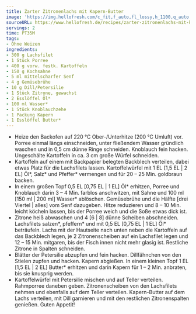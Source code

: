 ```yaml
---
title: Zarter Zitronenlachs mit Kapern-Butter
image: 'https://img.hellofresh.com/c_fit,f_auto,fl_lossy,h_1100,q_auto,w_2600/hellofresh_s3/image/zarter-zitronenlachs-mit-kapern-butter-4333dae7.jpg'
sourceURL: https://www.hellofresh.de/recipes/zarter-zitronenlachs-mit-kapern-butter-63282e8f87a1da22b3098396
servings: 2
time: PT35M
tags:
- Ohne Weizen
ingredients:
- 300 g Lachsfilet
- 1 Stück Porree
- 400 g vorw. festk. Kartoffeln
- 150 g Kochsahne
- 5 ml mittelscharfer Senf
- 4 g Gemüsebrühe
- 10 g Dill/Petersilie
- 1 Stück Zitrone, gewachst
- 2 Esslöffel Öl*
- 100 ml Wasser*
- 1 Stück Knoblauchzehe
- 1 Packung Kapern
- 1 Esslöffel Butter*
---
```


- Heize den Backofen auf 220 °C Ober-/Unterhitze (200 °C Umluft) vor.  Porree einmal längs einschneiden, unter fließendem Wasser gründlich waschen und in 0,5 cm dünne Ringe schneiden.  Knoblauch fein hacken. Ungeschälte Kartoffeln in ca. 3 cm große Würfel schneiden.
- Kartoffeln auf einem mit Backpapier belegten Backblech verteilen, dabei etwas Platz für die Lachsfilets lassen. Kartoffelwürfel mit 1 EL [1,5 EL | 2 EL] Öl\*, Salz\* und Pfeffer\* vermengen und für 20 – 25 Min. goldbraun backen.
- In einem großen Topf 0,5 EL [0,75 EL | 1 EL] Öl\* erhitzen, Porree und Knoblauch darin 3 – 4 Min. farblos anschwitzen, mit Sahne und 100 ml [150 ml | 200 ml] Wasser\* ablöschen.  Gemüsebrühe und die Hälfte [drei Viertel | alles] vom Senf dazugeben. Hitze reduzieren und 8 – 10 Min. leicht köcheln lassen, bis der Porree weich und die Soße etwas dick ist.
- Zitrone heiß abwaschen und 4 [6 | 8] dünne Scheiben abschneiden.  Lachsfilets salzen\*, pfeffern\* und mit 0,5 EL [0,75 EL | 1 EL] Öl\* beträufeln. Lachs mit der Hautseite nach unten neben die Kartoffeln auf das Backblech legen, je 2 Zitronenscheiben auf ein Lachsfilet legen und 12 – 15 Min. mitgaren, bis der Fisch innen nicht mehr glasig ist.  Restliche Zitrone in Spalten schneiden.
- Blätter der Petersilie abzupfen und fein hacken.  Dillfähnchen von den Stielen zupfen und hacken. Kapern abgießen.  In einem kleinen Topf 1 EL [1,5 EL | 2 EL] Butter\* erhitzen und darin Kapern für 1 – 2 Min. anbraten, bis sie knusprig werden.
- Kartoffelwürfel mit Petersilie mischen und auf Teller verteilen. Rahmporree daneben geben. Zitronenscheiben von den Lachsfilets nehmen und ebenfalls auf dem Teller verteilen. Kapern-Butter auf dem Lachs verteilen, mit Dill garnieren und mit den restlichen Zitronenspalten genießen.  Guten Appetit!
